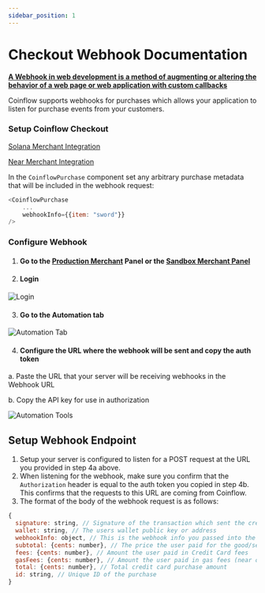 ```yaml
---
sidebar_position: 1
---
```


# Checkout Webhook Documentation

**[A Webhook in web development is a method of augmenting or altering the behavior of a web page or web application with custom callbacks](https://en.wikipedia.org/wiki/Webhook)**

Coinflow supports webhooks for purchases which allows your application to listen for purchase events from your customers.

### Setup Coinflow Checkout
[Solana Merchant Integration](https://coinflow.notion.site/Solana-Merchant-Integration-2e031a4a7ec847619b2891bfbb8a9d5c)

[Near Merchant Integration](https://coinflow.notion.site/Near-Merchant-Integration-f27a48fc2a7c41c295925a03198db40f)

In the `CoinflowPurchase` component set any arbitrary purchase metadata that will be included in the webhook request:
```javascript
<CoinflowPurchase
	...
	webhookInfo={{item: "sword"}}
/>
```
### Configure Webhook

1. #### Go to the [Production Merchant](https://merchant.coinflow.cash/) Panel or the [Sandbox Merchant Panel](https://sandbox-merchant.coinflow.cash/)
2. #### Login

![Login](/img/docs/chekout-webhook/login.png)

3. #### Go to the Automation tab

![Automation Tab](/img/docs/chekout-webhook/automation_tab.png)

4. #### Configure the URL where the webhook will be sent and copy the auth token

  a. Paste the URL that your server will be receiving webhooks in the Webhook URL

  b. Copy the API key for use in authorization

![Automation Tools](/img/docs/chekout-webhook/automation_tools.png)


## Setup Webhook Endpoint

1. Setup your server is configured to listen for a POST request at the URL you provided in step 4a above.
2. When listening for the webhook, make sure you confirm that the `Authorization` header is equal to the auth token you copied in step 4b. This confirms that the requests to this URL are  coming from Coinflow.
3. The format of the body of the webhook request is as follows:

```javascript
{
  signature: string, // Signature of the transaction which sent the credits to the user
  wallet: string, // The users wallet public key or address
  webhookInfo: object, // This is the webhook info you passed into the Coinflow Purchase component
  subtotal: {cents: number}, // The price the user paid for the good/service
  fees: {cents: number}, // Amount the user paid in Credit Card fees
  gasFees: {cents: number}, // Amount the user paid in gas fees (near only)
  total: {cents: number}, // Total credit card purchase amount
  id: string, // Unique ID of the purchase
}
```